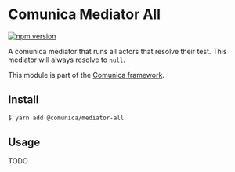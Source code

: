 # Comunica Mediator All

[![npm version](https://badge.fury.io/js/%40comunica%2Fmediator-all.svg)](https://www.npmjs.com/package/@comunica/mediator-all)

A comunica mediator that runs all actors that resolve their test.
This mediator will always resolve to `null`.

This module is part of the [Comunica framework](https://github.com/comunica/comunica).

## Install

```bash
$ yarn add @comunica/mediator-all
```

## Usage

TODO
